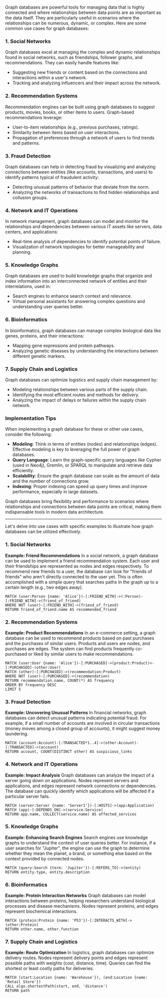 Graph databases are powerful tools for managing data that is highly connected and where relationships between data points are as important as the data itself. They are particularly useful in scenarios where the relationships can be numerous, dynamic, or complex. Here are some common use cases for graph databases:

### 1. Social Networks
Graph databases excel at managing the complex and dynamic relationships found in social networks, such as friendships, follower graphs, and recommendations. They can easily handle features like:
- Suggesting new friends or content based on the connections and interactions within a user's network.
- Tracking and analyzing influencers and their impact across the network.

### 2. Recommendation Systems
Recommendation engines can be built using graph databases to suggest products, movies, books, or other items to users. Graph-based recommendations leverage:
- User-to-item relationships (e.g., previous purchases, ratings).
- Similarity between items based on user interactions.
- Propagation of preferences through a network of users to find trends and patterns.

### 3. Fraud Detection
Graph databases can help in detecting fraud by visualizing and analyzing connections between entities (like accounts, transactions, and users) to identify patterns typical of fraudulent activity:
- Detecting unusual patterns of behavior that deviate from the norm.
- Analyzing the networks of transactions to find hidden relationships and collusion groups.

### 4. Network and IT Operations
In network management, graph databases can model and monitor the relationships and dependencies between various IT assets like servers, data centers, and applications:
- Real-time analysis of dependencies to identify potential points of failure.
- Visualization of network topologies for better manageability and planning.

### 5. Knowledge Graphs
Graph databases are used to build knowledge graphs that organize and index information into an interconnected network of entities and their interrelations, used in:
- Search engines to enhance search context and relevance.
- Virtual personal assistants for answering complex questions and understanding user queries better.

### 6. Bioinformatics
In bioinformatics, graph databases can manage complex biological data like genes, proteins, and their interactions:
- Mapping gene expressions and protein pathways.
- Analyzing genetic diseases by understanding the interactions between different genetic markers.

### 7. Supply Chain and Logistics
Graph databases can optimize logistics and supply chain management by:
- Modeling relationships between various parts of the supply chain.
- Identifying the most efficient routes and methods for delivery.
- Analyzing the impact of delays or failures within the supply chain network.

### Implementation Tips
When implementing a graph database for these or other use cases, consider the following:
- **Modeling**: Think in terms of entities (nodes) and relationships (edges). Effective modeling is key to leveraging the full power of graph databases.
- **Query Language**: Learn the graph-specific query languages like Cypher (used in Neo4j), Gremlin, or SPARQL to manipulate and retrieve data efficiently.
- **Scalability**: Ensure the graph database can scale as the amount of data and the number of connections grow.
- **Indexing**: Proper indexing can speed up query times and improve performance, especially in large datasets.

Graph databases bring flexibility and performance to scenarios where relationships and connections between data points are critical, making them indispensable tools in modern data architecture.

-------------------------

Let's delve into use cases with specific examples to illustrate how graph databases can be utilized effectively.

### 1. Social Networks

**Example: Friend Recommendations**
In a social network, a graph database can be used to implement a friend recommendation system. Each user and their friendships are represented as nodes and edges respectively. To recommend new friends to a user, the database can look for "friends of friends" who aren't directly connected to the user yet. This is often accomplished with a simple query that searches paths in the graph up to a certain length (e.g., two edges away).

```cypher
MATCH (user:Person {name: 'Alice'})-[:FRIEND_WITH]->(:Person)-[:FRIEND_WITH]->(friend_of_friend)
WHERE NOT (user)-[:FRIEND_WITH]->(friend_of_friend)
RETURN friend_of_friend.name AS recommended_friend
```

### 2. Recommendation Systems

**Example: Product Recommendations**
In an e-commerce setting, a graph database can be used to recommend products based on past purchases and the purchases of similar users. Products and users are nodes, and purchases are edges. The system can find products frequently co-purchased or liked by similar users to make recommendations.

```cypher
MATCH (user:User {name: 'Alice'})-[:PURCHASED]->(product:Product)<-[:PURCHASED]-(other:User)
MATCH (other)-[:PURCHASED]->(recommendation:Product)
WHERE NOT (user)-[:PURCHASED]->(recommendation)
RETURN recommendation.name, COUNT(*) AS frequency
ORDER BY frequency DESC
LIMIT 5
```

### 3. Fraud Detection

**Example: Uncovering Unusual Patterns**
In financial networks, graph databases can detect unusual patterns indicating potential fraud. For example, if a small number of accounts are involved in circular transactions (money moves among a closed group of accounts), it might suggest money laundering.

```cypher
MATCH (account:Account)-[:TRANSACTED*1..4]->(other:Account)-[:TRANSACTED]->(account)
RETURN account, COUNT(DISTINCT other) AS suspicious_links
```

### 4. Network and IT Operations

**Example: Impact Analysis**
Graph databases can analyze the impact of a server going down on applications. Nodes represent servers and applications, and edges represent network connections or dependencies. The database can quickly identify which applications will be affected if a particular server fails.

```cypher
MATCH (server:Server {name: 'Server1'})-[:HOSTS]->(app:Application)
MATCH (app)-[:DEPENDS_ON]->(service:Service)
RETURN app.name, COLLECT(service.name) AS affected_services
```

### 5. Knowledge Graphs

**Example: Enhancing Search Engines**
Search engines use knowledge graphs to understand the context of user queries better. For instance, if a user searches for "Jupiter", the engine can use the graph to determine whether they mean the planet, a brand, or something else based on the context provided by connected nodes.

```cypher
MATCH (query:Search {term: 'Jupiter'})-[:REFERS_TO]->(entity)
RETURN entity.type, entity.description
```

### 6. Bioinformatics

**Example: Protein Interaction Networks**
Graph databases can model interactions between proteins, helping researchers understand biological processes and disease mechanisms. Nodes represent proteins, and edges represent biochemical interactions.

```cypher
MATCH (protein:Protein {name: 'P53'})-[:INTERACTS_WITH]->(other:Protein)
RETURN other.name, other.function
```

### 7. Supply Chain and Logistics

**Example: Route Optimization**
In logistics, graph databases can optimize delivery routes. Nodes represent delivery points and edges represent possible paths with weights (cost, distance, time). Queries can find the shortest or least costly paths for deliveries.

```cypher
MATCH (start:Location {name: 'Warehouse'}), (end:Location {name: 'Retail Store'})
CALL algo.shortestPath(start, end, 'distance')
RETURN path
```
